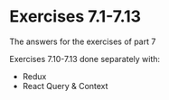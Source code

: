 # Exercises 7.1-7.13

The answers for the exercises of part 7

Exercises 7.10-7.13 done separately with:
  - Redux
  - React Query & Context
